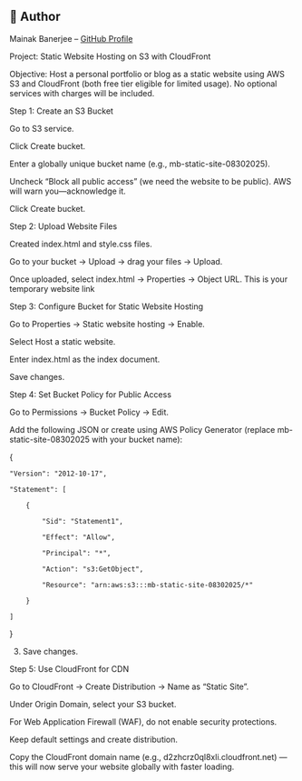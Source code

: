 ## 🔹 Author
Mainak Banerjee – [GitHub Profile](https://github.com/mainakhetc/aws-projects/)

Project: Static Website Hosting on S3 with CloudFront

Objective: Host a personal portfolio or blog as a static website using AWS S3 and CloudFront (both free tier eligible for limited usage). No optional services with charges will be included.

Step 1: Create an S3 Bucket

Go to S3 service.

Click Create bucket.

Enter a globally unique bucket name (e.g.,  mb-static-site-08302025).

Uncheck “Block all public access” (we need the website to be public). AWS will warn you—acknowledge it.

Click Create bucket.


Step 2: Upload Website Files

Created index.html and style.css files. 

Go to your bucket → Upload → drag your files → Upload.

Once uploaded, select index.html → Properties → Object URL. This is your temporary website link


Step 3: Configure Bucket for Static Website Hosting

Go to Properties → Static website hosting → Enable.

Select Host a static website.

Enter index.html as the index document.

Save changes.


Step 4: Set Bucket Policy for Public Access

Go to Permissions → Bucket Policy → Edit.

Add the following JSON or create using AWS Policy Generator (replace mb-static-site-08302025 with your bucket name):

{

    "Version": "2012-10-17",

    "Statement": [

        {

            "Sid": "Statement1",

            "Effect": "Allow",

            "Principal": "*",

            "Action": "s3:GetObject",

            "Resource": "arn:aws:s3:::mb-static-site-08302025/*"

        }

    ]

}

3. Save changes. 


Step 5: Use CloudFront for CDN

Go to CloudFront → Create Distribution → Name as “Static Site”.

Under Origin Domain, select your S3 bucket.

For Web Application Firewall (WAF), do not enable security protections.

Keep default settings and create distribution.

Copy the CloudFront domain name (e.g., d2zhcrz0ql8xli.cloudfront.net) — this will now serve your website globally with faster loading.


